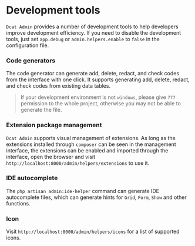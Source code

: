 # Development tools

`Dcat Admin` provides a number of development tools to help developers improve development efficiency.
If you need to disable the development tools, just set `app.debug` or `admin.helpers.enable` to `false` in the configuration file.


### Code generators

The code generator can generate add, delete, redact, and check codes from the interface with one click. It supports generating add, delete, redact, and check codes from existing data tables.

> If your development environment is not `windows`, please give `777` permission to the whole project, otherwise you may not be able to generate the file.


### Extension package management
`Dcat Admin` supports visual management of extensions. As long as the extensions installed through `composer` can be seen in the management interface, the extensions can be enabled and imported through the interface, open the browser and visit `http://localhost:8000/admin/helpers/extensions` to use it.

### IDE autocomplete
The `php artisan admin:ide-helper` command can generate IDE autocomplete files, which can generate hints for `Grid`, `Form`, `Show` and other functions.

### Icon
Visit `http://localhost:8000/admin/helpers/icons` for a list of supported icons.

